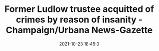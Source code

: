 ---
"title": "Former Ludlow trustee acquitted of crimes by reason of insanity - Champaign/Urbana News-Gazette"
"date": "2021-10-23 18:45:0"
"feed_name": "GOOGLENEWSCONSTRUCTION"
"feed_website": "https://news.google.com/search?q=construction%2Bincident&hl=en-US&gl=US&ceid=US:en"
"feed_rss": "https://news.google.com/rss/search?q=construction%2Bincident&hl=en-US&gl=US&ceid=US:en"
"link": "https://www.news-gazette.com/news/local/courts-police-fire/former-ludlow-trustee-acquitted-of-crimes-by-reason-of-insanity/article_1cf5e15a-f003-503f-8e75-6a49f3472f28.html"
"source": "{'href': 'https://www.news-gazette.com', 'title': 'Champaign/Urbana News-Gazette'}"
"file": "_posts/2021-1-1-08a0b086120d4972048164a2aa03cf7c8da76a05.md"
"accident": "0"
"drilling": "0"
"represented_by": "0"
"dead": "0"
"injured": "0"
"arrested": "0"
"place": "unknown place"
"where": "unknown site"
"causes": "unknown"
"place_uri": "unknown place"
---